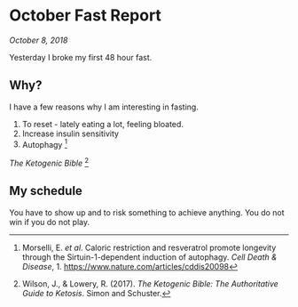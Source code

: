 October Fast Report
===============================================================================

*October 8, 2018*

Yesterday I broke my first 48 hour fast.


Why?
-------------------------------------------------------------------------------

I have a few reasons why I am interesting in fasting.

1.  To reset - lately eating a lot, feeling bloated.
2.  Increase insulin sensitivity
3.  Autophagy [^Morselli2010]

*The Ketogenic Bible* [^Wilson2017]

[^Wilson2017]: Wilson, J., & Lowery, R. (2017). *The Ketogenic Bible: The Authoritative Guide to Ketosis*. Simon and Schuster.
[^Morselli2010]: Morselli, E. *et al*. Caloric restriction and resveratrol promote longevity through the Sirtuin-1-dependent induction of autophagy. *Cell Death & Disease*, 1. <https://www.nature.com/articles/cddis20098>


My schedule
-------------------------------------------------------------------------------

You have to show up and to risk something to achieve anything.
You do not win if you do not play.


